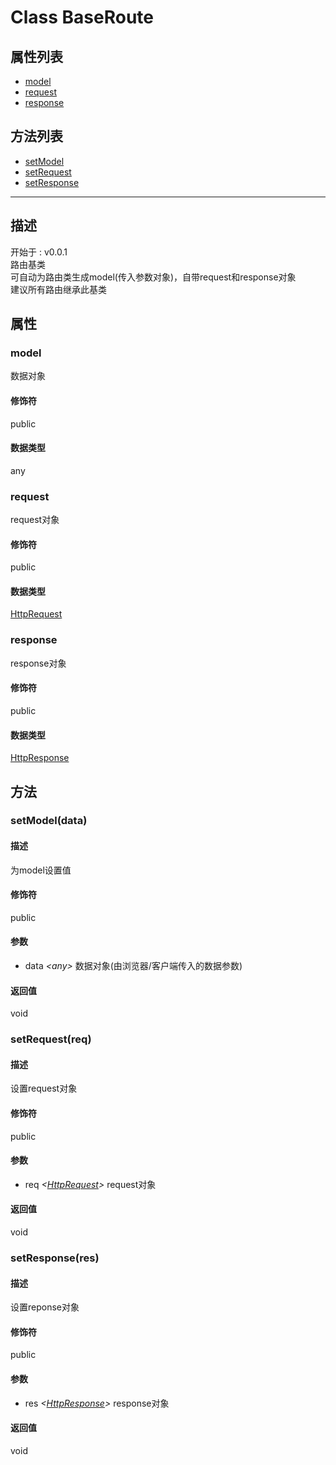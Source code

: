 # Class BaseRoute
## 属性列表
+ [model](#PROP_model)
+ [request](#PROP_request)
+ [response](#PROP_response)
  
## 方法列表
+ [setModel](#METHOD_setModel)
+ [setRequest](#METHOD_setRequest)
+ [setResponse](#METHOD_setResponse)
  
---
## 描述
<font class="since">开始于 : v0.0.1</font>  
路由基类  
可自动为路由类生成model(传入参数对象)，自带request和response对象  
建议所有路由继承此基类  
## 属性
### <a id="PROP_model">model</a>
数据对象  
#### 修饰符
<font class="modifier">public</font>  
#### 数据类型
<font class='datatype'>any</font>  
### <a id="PROP_request">request</a>
request对象  
#### 修饰符
<font class="modifier">public</font>  
#### 数据类型
<font class='datatype'>[HttpRequest](HttpRequest)</font>  
### <a id="PROP_response">response</a>
response对象  
#### 修饰符
<font class="modifier">public</font>  
#### 数据类型
<font class='datatype'>[HttpResponse](HttpResponse)</font>  
## 方法
### <a id="METHOD_setModel">setModel(data)</a>
#### 描述
为model设置值  
#### 修饰符
<font class="modifier">public</font>  
#### 参数
+ data *&lt;<font class='datatype'>any</font>&gt;*  数据对象(由浏览器/客户端传入的数据参数)
  
#### 返回值
void  
### <a id="METHOD_setRequest">setRequest(req)</a>
#### 描述
设置request对象  
#### 修饰符
<font class="modifier">public</font>  
#### 参数
+ req *&lt;<font class='datatype'>[HttpRequest](HttpRequest)</font>&gt;*   request对象
  
#### 返回值
<font class='datatype'>void</font>  
### <a id="METHOD_setResponse">setResponse(res)</a>
#### 描述
设置reponse对象  
#### 修饰符
<font class="modifier">public</font>  
#### 参数
+ res *&lt;<font class='datatype'>[HttpResponse](HttpResponse)</font>&gt;*   response对象
  
#### 返回值
<font class='datatype'>void</font>  
